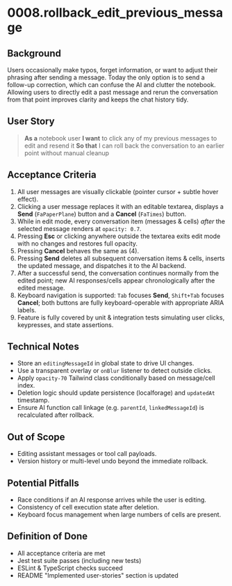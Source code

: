 # 0008.rollback_edit_previous_message

## Background

Users occasionally make typos, forget information, or want to adjust their phrasing after sending a message. Today the only option is to send a follow-up correction, which can confuse the AI and clutter the notebook. Allowing users to directly edit a past message and rerun the conversation from that point improves clarity and keeps the chat history tidy.

## User Story

> **As a** notebook user
> **I want** to click any of my previous messages to edit and resend it
> **So that** I can roll back the conversation to an earlier point without manual cleanup

## Acceptance Criteria

1. All user messages are visually clickable (pointer cursor + subtle hover effect).
2. Clicking a user message replaces it with an editable textarea, displays a **Send** (`FaPaperPlane`) button and a **Cancel** (`FaTimes`) button.
3. While in edit mode, every conversation item (messages & cells) _after_ the selected message renders at `opacity: 0.7`.
4. Pressing **Esc** or clicking anywhere outside the textarea exits edit mode with no changes and restores full opacity.
5. Pressing **Cancel** behaves the same as (4).
6. Pressing **Send** deletes all subsequent conversation items & cells, inserts the updated message, and dispatches it to the AI backend.
7. After a successful send, the conversation continues normally from the edited point; new AI responses/cells appear chronologically after the edited message.
8. Keyboard navigation is supported: `Tab` focuses **Send**, `Shift+Tab` focuses **Cancel**; both buttons are fully keyboard-operable with appropriate ARIA labels.
9. Feature is fully covered by unit & integration tests simulating user clicks, keypresses, and state assertions.

## Technical Notes

- Store an `editingMessageId` in global state to drive UI changes.
- Use a transparent overlay or `onBlur` listener to detect outside clicks.
- Apply `opacity-70` Tailwind class conditionally based on message/cell index.
- Deletion logic should update persistence (localforage) and `updatedAt` timestamp.
- Ensure AI function call linkage (e.g. `parentId`, `linkedMessageId`) is recalculated after rollback.

## Out of Scope

- Editing assistant messages or tool call payloads.
- Version history or multi-level undo beyond the immediate rollback.

## Potential Pitfalls

- Race conditions if an AI response arrives while the user is editing.
- Consistency of cell execution state after deletion.
- Keyboard focus management when large numbers of cells are present.

## Definition of Done

- All acceptance criteria are met
- Jest test suite passes (including new tests)
- ESLint & TypeScript checks succeed
- README "Implemented user-stories" section is updated
